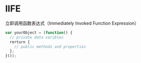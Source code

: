 # IIFE

立即调用函数表达式（Immediately Invoked Function Expression）

```javascript
var yourObject = (function() {
  // private data varibles
  rerturn {
    // public methods and properties
  };
}());
```

